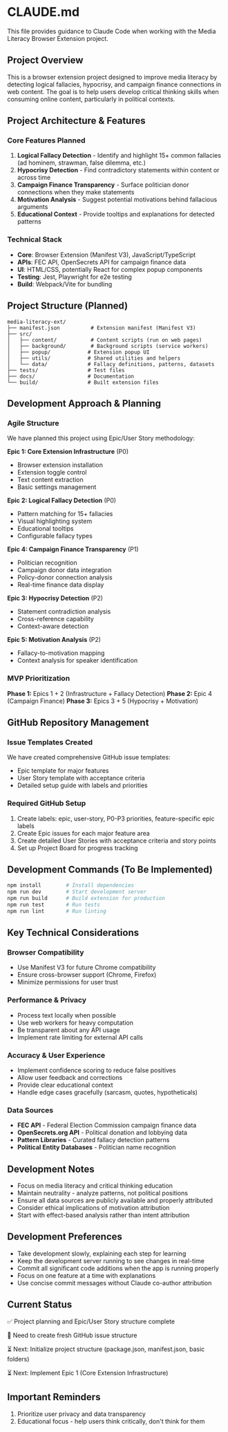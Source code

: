 # CLAUDE.md

This file provides guidance to Claude Code when working with the Media Literacy Browser Extension project.

## Project Overview

This is a browser extension project designed to improve media literacy by detecting logical fallacies, hypocrisy, and campaign finance connections in web content. The goal is to help users develop critical thinking skills when consuming online content, particularly in political contexts.

## Project Architecture & Features

### Core Features Planned

1. **Logical Fallacy Detection** - Identify and highlight 15+ common fallacies (ad hominem, strawman, false dilemma, etc.)
2. **Hypocrisy Detection** - Find contradictory statements within content or across time
3. **Campaign Finance Transparency** - Surface politician donor connections when they make statements
4. **Motivation Analysis** - Suggest potential motivations behind fallacious arguments
5. **Educational Context** - Provide tooltips and explanations for detected patterns

### Technical Stack

- **Core**: Browser Extension (Manifest V3), JavaScript/TypeScript
- **APIs**: FEC API, OpenSecrets API for campaign finance data
- **UI**: HTML/CSS, potentially React for complex popup components
- **Testing**: Jest, Playwright for e2e testing
- **Build**: Webpack/Vite for bundling

## Project Structure (Planned)

```
media-literacy-ext/
├── manifest.json          # Extension manifest (Manifest V3)
├── src/
│   ├── content/           # Content scripts (run on web pages)
│   ├── background/        # Background scripts (service workers)
│   ├── popup/            # Extension popup UI
│   ├── utils/            # Shared utilities and helpers
│   └── data/             # Fallacy definitions, patterns, datasets
├── tests/                # Test files
├── docs/                 # Documentation
└── build/                # Built extension files
```

## Development Approach & Planning

### Agile Structure

We have planned this project using Epic/User Story methodology:

**Epic 1: Core Extension Infrastructure** (P0)

- Browser extension installation
- Extension toggle control
- Text content extraction
- Basic settings management

**Epic 2: Logical Fallacy Detection** (P0)

- Pattern matching for 15+ fallacies
- Visual highlighting system
- Educational tooltips
- Configurable fallacy types

**Epic 4: Campaign Finance Transparency** (P1)

- Politician recognition
- Campaign donor data integration
- Policy-donor connection analysis
- Real-time finance data display

**Epic 3: Hypocrisy Detection** (P2)

- Statement contradiction analysis
- Cross-reference capability
- Context-aware detection

**Epic 5: Motivation Analysis** (P2)

- Fallacy-to-motivation mapping
- Context analysis for speaker identification

### MVP Prioritization

**Phase 1:** Epics 1 + 2 (Infrastructure + Fallacy Detection)
**Phase 2:** Epic 4 (Campaign Finance)
**Phase 3:** Epics 3 + 5 (Hypocrisy + Motivation)

## GitHub Repository Management

### Issue Templates Created

We have created comprehensive GitHub issue templates:

- Epic template for major features
- User Story template with acceptance criteria
- Detailed setup guide with labels and priorities

### Required GitHub Setup

1. Create labels: epic, user-story, P0-P3 priorities, feature-specific epic labels
2. Create Epic issues for each major feature area
3. Create detailed User Stories with acceptance criteria and story points
4. Set up Project Board for progress tracking

## Development Commands (To Be Implemented)

```bash
npm install        # Install dependencies
npm run dev        # Start development server
npm run build      # Build extension for production
npm run test       # Run tests
npm run lint       # Run linting
```

## Key Technical Considerations

### Browser Compatibility

- Use Manifest V3 for future Chrome compatibility
- Ensure cross-browser support (Chrome, Firefox)
- Minimize permissions for user trust

### Performance & Privacy

- Process text locally when possible
- Use web workers for heavy computation
- Be transparent about any API usage
- Implement rate limiting for external API calls

### Accuracy & User Experience

- Implement confidence scoring to reduce false positives
- Allow user feedback and corrections
- Provide clear educational context
- Handle edge cases gracefully (sarcasm, quotes, hypotheticals)

### Data Sources

- **FEC API** - Federal Election Commission campaign finance data
- **OpenSecrets.org API** - Political donation and lobbying data
- **Pattern Libraries** - Curated fallacy detection patterns
- **Political Entity Databases** - Politician name recognition

## Development Notes

- Focus on media literacy and critical thinking education
- Maintain neutrality - analyze patterns, not political positions
- Ensure all data sources are publicly available and properly attributed
- Consider ethical implications of motivation attribution
- Start with effect-based analysis rather than intent attribution

## Development Preferences

- Take development slowly, explaining each step for learning
- Keep the development server running to see changes in real-time
- Commit all significant code additions when the app is running properly
- Focus on one feature at a time with explanations
- Use concise commit messages without Claude co-author attribution

## Current Status

✅ Project planning and Epic/User Story structure complete

🚧 Need to create fresh GitHub issue structure

⏳ Next: Initialize project structure (package.json, manifest.json, basic folders)

⏳ Next: Implement Epic 1 (Core Extension Infrastructure)

## Important Reminders

1. Prioritize user privacy and data transparency
2. Educational focus - help users think critically, don't think for them
